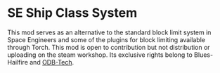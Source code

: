# SE Ship Class System
This mod serves as an alternative to the standard block limit system in Space Engineers and some of the plugins for block limiting available through Torch. This mod is open to contribution but not distribution or uploading on the steam workshop. Its exclusive rights belong to Blues-Hailfire and [ODB-Tech](odb-tech.com).
